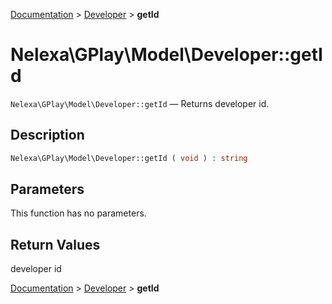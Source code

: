 [Documentation](../../README.md) > [Developer](README.md) > **getId**

# Nelexa\GPlay\Model\Developer::getId
`Nelexa\GPlay\Model\Developer::getId` — Returns developer id.

## Description
```php
Nelexa\GPlay\Model\Developer::getId ( void ) : string
```

## Parameters
This function has no parameters.

## Return Values
developer id

[Documentation](../../README.md) > [Developer](README.md) > **getId**

